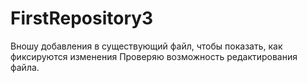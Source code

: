 # FirstRepository3
Вношу добавления в существующий файл, чтобы показать, как фиксируются изменения 
Проверяю возможность редактирования файла.
